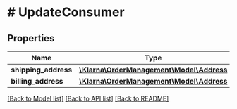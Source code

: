 # # UpdateConsumer

## Properties

Name | Type | Description | Notes
------------ | ------------- | ------------- | -------------
**shipping_address** | [**\Klarna\OrderManagement\Model\Address**](Address.md) |  | [optional] 
**billing_address** | [**\Klarna\OrderManagement\Model\Address**](Address.md) |  | [optional] 

[[Back to Model list]](../../README.md#documentation-for-models) [[Back to API list]](../../README.md#documentation-for-api-endpoints) [[Back to README]](../../README.md)


